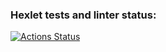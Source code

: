 ### Hexlet tests and linter status:
[![Actions Status](https://github.com/princeuter/qa-auto-engineer-javascript-project-44/actions/workflows/hexlet-check.yml/badge.svg)](https://github.com/princeuter/qa-auto-engineer-javascript-project-44/actions)